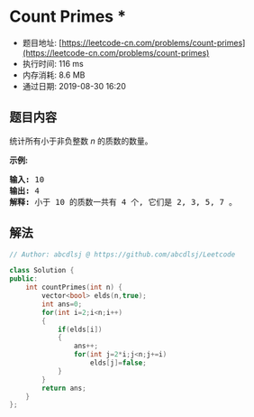 # Count Primes *
- 题目地址: [https://leetcode-cn.com/problems/count-primes](https://leetcode-cn.com/problems/count-primes)
- 执行时间: 116 ms
- 内存消耗: 8.6 MB
- 通过日期: 2019-08-30 16:20

## 题目内容
<p>统计所有小于非负整数 <em>n </em>的质数的数量。</p>

<p><strong>示例:</strong></p>

<pre><strong>输入:</strong> 10
<strong>输出:</strong> 4
<strong>解释:</strong> 小于 10 的质数一共有 4 个, 它们是 2, 3, 5, 7 。
</pre>


## 解法
```cpp
// Author: abcdlsj @ https://github.com/abcdlsj/Leetcode

class Solution {
public:
    int countPrimes(int n) {
        vector<bool> elds(n,true);
        int ans=0;
        for(int i=2;i<n;i++)
        {
            if(elds[i])
            {
                ans++;
                for(int j=2*i;j<n;j+=i)
                    elds[j]=false;
            }
        }
        return ans;
    }
};

```